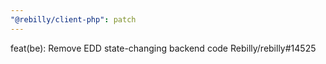 ```yaml
---
"@rebilly/client-php": patch
---
```


feat(be): Remove EDD state-changing backend code Rebilly/rebilly#14525
